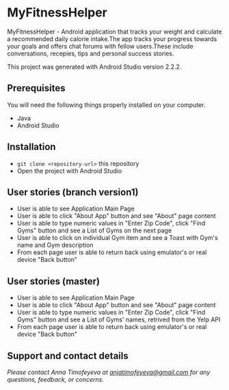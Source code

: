 # MyFitnessHelper

MyFitnessHelper - Android application that tracks your weight and calculate a recommended daily calorie intake.The app tracks your progress towards your goals and offers chat forums with fellow users.These include conversations, recepies, tips and personal success stories.

This project was generated with Android Studio version 2.2.2.


## Prerequisites

You will need the following things properly installed on your computer.

* Java
* Android Studio


## Installation

* `git clone <repository-url>` this repository
* Open the project with Android Studio


## User stories (branch version1)
* User is able to see Application Main Page
* User is able to click "About App" button and see "About" page content
* User is able to type numeric values in "Enter Zip Code", click "Find Gyms" button and see a List of Gyms on the next page
* User is able to click on individual Gym item and see a Toast with Gym's name and Gym description
* From each page user is able to return back using emulator's or real device "Back button"
## User stories (master)
* User is able to see Application Main Page
* User is able to click "About App" button and see "About" page content
* User is able to type numeric values in "Enter Zip Code", click "Find Gyms" button and see a List of Gyms' names, retrived from the Yelp API
* From each page user is able to return back using emulator's or real device "Back button"
## Support and contact details

_Please contact Anna Timofeyeva at anjatimofeyeva@gmail.com for any questions, feedback, or concerns._


